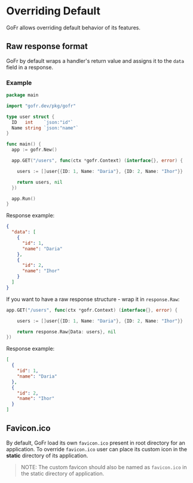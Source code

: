 # Overriding Default

GoFr allows overriding default behavior of its features.

## Raw response format

GoFr by default wraps a handler's return value and assigns it to the `data` field in a response.

### Example

```go
package main

import "gofr.dev/pkg/gofr"

type user struct {
  ID   int    `json:"id"`
  Name string `json:"name"`
}

func main() {
  app := gofr.New()

  app.GET("/users", func(ctx *gofr.Context) (interface{}, error) {

    users := []user{{ID: 1, Name: "Daria"}, {ID: 2, Name: "Ihor"}}

    return users, nil
  })

  app.Run()
}
```

Response example:
```json
{
  "data": [
    {
      "id": 1,
      "name": "Daria"
    },
    {
      "id": 2,
      "name": "Ihor"
    }
  ]
}
```

If you want to have a raw response structure - wrap it in `response.Raw`:
```go
app.GET("/users", func(ctx *gofr.Context) (interface{}, error) {

    users := []user{{ID: 1, Name: "Daria"}, {ID: 2, Name: "Ihor"}}

    return response.Raw{Data: users}, nil	
})
```

Response example:
```json
[
  {
    "id": 1,
    "name": "Daria"
  },
  {
    "id": 2,
    "name": "Ihor"
  }
]
```

## Favicon.ico

By default, GoFr load its own `favicon.ico` present in root directory for an application. To override `favicon.ico` user
can place its custom icon in the **static** directory of its application.

> NOTE: The custom favicon should also be named as `favicon.ico` in the static directory of application.